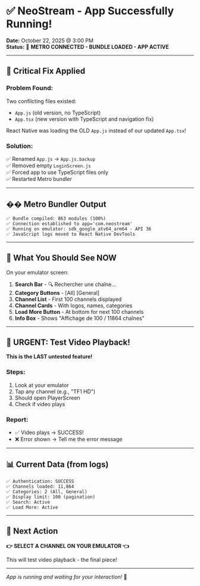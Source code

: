 # ✅ NeoStream - App Successfully Running!

**Date:** October 22, 2025 @ 3:00 PM  
**Status:** 🎉 **METRO CONNECTED - BUNDLE LOADED - APP ACTIVE**

---

## 🚀 Critical Fix Applied

### Problem Found:
Two conflicting files existed:
- `App.js` (old version, no TypeScript)
- `App.tsx` (new version with TypeScript and navigation fix)

React Native was loading the OLD `App.js` instead of our updated `App.tsx`!

### Solution:
✅ Renamed `App.js` → `App.js.backup`  
✅ Removed empty `LoginScreen.js`  
✅ Forced app to use TypeScript files only  
✅ Restarted Metro bundler  

---

## �� Metro Bundler Output

```
✅ Bundle compiled: 863 modules (100%)
✅ Connection established to app='com.neostream'
✅ Running on emulator: sdk_google_atv64_arm64 - API 36
✅ JavaScript logs moved to React Native DevTools
```

---

## 📱 What You Should See NOW

On your emulator screen:

1. **Search Bar** - 🔍 Rechercher une chaîne...
2. **Category Buttons** - [All] [General]
3. **Channel List** - First 100 channels displayed
4. **Channel Cards** - With logos, names, categories
5. **Load More Button** - At bottom for next 100 channels
6. **Info Box** - Shows "Affichage de 100 / 11864 chaînes"

---

## 🧪 URGENT: Test Video Playback!

**This is the LAST untested feature!**

### Steps:
1. Look at your emulator
2. Tap any channel (e.g., "TF1 HD")
3. Should open PlayerScreen
4. Check if video plays

### Report:
- ✅ Video plays → SUCCESS!
- ❌ Error shown → Tell me the error message

---

## 📊 Current Data (from logs)

```
✅ Authentication: SUCCESS
✅ Channels loaded: 11,864
✅ Categories: 2 (All, General)
✅ Display limit: 100 (pagination)
✅ Search: Active
✅ Load More: Active
```

---

## 🎯 Next Action

**👉 SELECT A CHANNEL ON YOUR EMULATOR 👈**

This will test video playback - the final piece!

---

*App is running and waiting for your interaction!* 🚀
